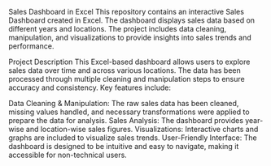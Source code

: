 Sales Dashboard in Excel
This repository contains an interactive Sales Dashboard created in Excel. The dashboard displays sales data based on different years and locations. The project includes data cleaning, manipulation, and visualizations to provide insights into sales trends and performance.

Project Description
This Excel-based dashboard allows users to explore sales data over time and across various locations. The data has been processed through multiple cleaning and manipulation steps to ensure accuracy and consistency. Key features include:

Data Cleaning & Manipulation: The raw sales data has been cleaned, missing values handled, and necessary transformations were applied to prepare the data for analysis.
Sales Analysis: The dashboard provides year-wise and location-wise sales figures.
Visualizations: Interactive charts and graphs are included to visualize sales trends.
User-Friendly Interface: The dashboard is designed to be intuitive and easy to navigate, making it accessible for non-technical users.
